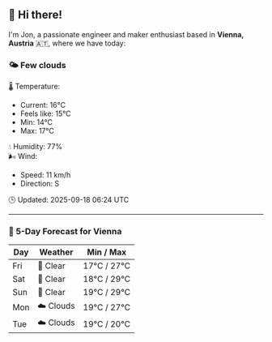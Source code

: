 ## 👋 Hi there!

I'm Jon, a passionate engineer and maker enthusiast based in **Vienna, Austria** 🇦🇹, where we have today:

### 🌤️ Few clouds 

🌡️ Temperature: 
* Current: 16°C
* Feels like: 15°C
* Min: 14°C 
* Max: 17°C  

💧 Humidity: 77%  
🌬️ Wind: 
* Speed: 11 km/h 
* Direction: S  

🕒 Updated: 2025-09-18 06:24 UTC

---

### 📅 5-Day Forecast for Vienna

| Day | Weather | Min / Max |
|-----|---------|------------|
| Fri | 🌙 Clear | 17°C / 27°C |
| Sat | 🌙 Clear | 18°C / 29°C |
| Sun | 🌙 Clear | 19°C / 29°C |
| Mon | ☁️ Clouds | 19°C / 27°C |
| Tue | ☁️ Clouds | 19°C / 20°C |
